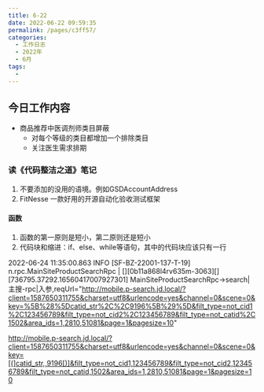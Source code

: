 ```yaml
---
title: 6-22
date: 2022-06-22 09:59:35
permalink: /pages/c3ff57/
categories:
  - 工作日志
  - 2022年
  - 6月
tags:
  - 
---
```

## 今日工作内容
- 商品推荐中医调剂师类目屏蔽
  - 对每个等级的类目都增加一个排除类目
  - 关注医生需求排期

### 读《代码整洁之道》笔记
1. 不要添加的没用的语境。例如GSDAccountAddress
2. FitNesse 一款好用的开源自动化验收测试框架

#### 函数
1. 函数的第一原则是短小，第二原则还是短小
2. 代码块和缩进：if、else、while等语句，其中的代码块应该只有一行


2022-06-24 11:35:00.863 INFO  [SF-BZ-22001-137-T-19] n.rpc.MainSiteProductSearchRpc | [][0b11a868l4rv635m-3063][][736795.37292.16560417007927301] MainSiteProductSearchRpc->search|主搜-rpc|入参,reqUrl="http://mobile.p-search.jd.local/?client=1587650311755&charset=utf8&urlencode=yes&channel=0&scene=0&key=%5B%28%5Dcatid_str%2C%2C9196%5B%29%5D&filt_type=not_cid1%2C123456789&filt_type=not_cid2%2C123456789&filt_type=not_catid%2C1502&area_ids=1,2810,51081&page=1&pagesize=10"

http://mobile.p-search.jd.local/?client=1587650311755&charset=utf8&urlencode=yes&channel=0&scene=0&key=[(]catid_str,,9196[)]&filt_type=not_cid1,123456789&filt_type=not_cid2,123456789&filt_type=not_catid,1502&area_ids=1,2810,51081&page=1&pagesize=10











